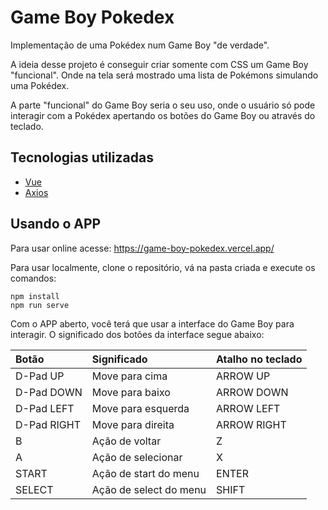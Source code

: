 # Game Boy Pokedex

Implementação de uma Pokédex num Game Boy "de verdade".

A ideia desse projeto é conseguir criar somente com CSS um Game Boy "funcional". Onde na tela será mostrado uma lista de Pokémons simulando uma Pokédex.

A parte "funcional" do Game Boy seria o seu uso, onde o usuário só pode interagir com a Pokédex apertando os botões do Game Boy ou através do teclado.

## Tecnologias utilizadas

* [Vue](https://vuejs.org/)
* [Axios](https://github.com/axios/axios)

## Usando o APP

Para usar online acesse: https://game-boy-pokedex.vercel.app/

Para usar localmente, clone o repositório, vá na pasta criada e execute os comandos:

```
npm install
npm run serve
```

Com o APP aberto, você terá que usar a interface do Game Boy para interagir. O significado dos botões da interface segue abaixo:

| Botão       | Significado            | Atalho no teclado |
| :---------- | :--------------------- | :---------------- |
| D-Pad UP    | Move para cima         | ARROW UP          |
| D-Pad DOWN  | Move para baixo        | ARROW DOWN        |
| D-Pad LEFT  | Move para esquerda     | ARROW LEFT        |
| D-Pad RIGHT | Move para direita      | ARROW RIGHT       |
| B           | Ação de voltar         | Z                 |
| A           | Ação de selecionar     | X                 |
| START       | Ação de start do menu  | ENTER             |
| SELECT      | Ação de select do menu | SHIFT             |
